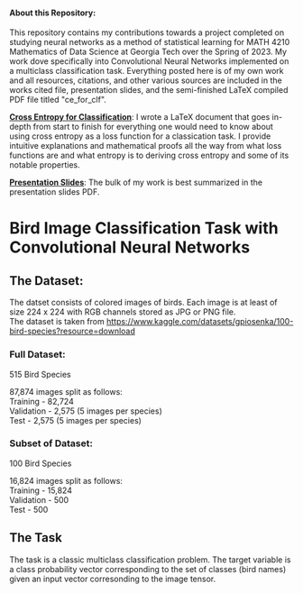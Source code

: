 #### About this Repository:
 This repository contains my contributions towards a project completed on studying neural networks as a method of statistical learning for MATH 4210 Mathematics of Data Science at Georgia Tech over the Spring of 2023. My work dove specifically into Convolutional Neural Networks implemented on a multiclass classification task. Everything posted here is of my own work and all resources, citations, and other various sources are included in the works cited file, presentation slides, and the semi-finished LaTeX compiled PDF file titled "ce_for_clf".

 **[Cross Entropy for Classification](https://github.com/abarton51/cnn-bird-clf/blob/main/notes/ce_for_clf.pdf)**: I wrote a LaTeX document that goes in-depth from start to finish for everything one would need to know about using cross entropy as a loss function for a classication task. I provide intuitive explanations and mathematical proofs all the way from what loss functions are and what entropy is to deriving cross entropy and some of its notable properties.

 **[Presentation Slides](https://github.com/abarton51/cnn-bird-clf/blob/main/presentation_slides_bird_image_clf.pdf)**: The bulk of my work is best summarized in the presentation slides PDF.

# Bird Image Classification Task with Convolutional Neural Networks

## The Dataset:
The datset consists of colored images of birds. Each image is at least of size 224 x 224 with RGB channels stored as JPG or PNG file.\
The dataset is taken from https://www.kaggle.com/datasets/gpiosenka/100-bird-species?resource=download

### Full Dataset:
515 Bird Species

87,874 images split as follows:\
  Training - 82,724\
  Validation - 2,575 (5 images per species)\
  Test - 2,575 (5 images per species)

### Subset of Dataset:
100 Bird Species

16,824 images split as follows:\
  Training - 15,824\
  Validation - 500\
  Test - 500

## The Task
The task is a classic multiclass classification problem. The target variable is a class probability vector corresponding to the set of classes (bird names) given an input vector corresonding to the image tensor.
